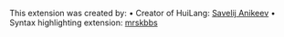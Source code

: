 This extension was created by:
• Creator of HuiLang: [Savelij Anikeev](https://github.com/Savelij-Anikeev)
• Syntax highlighting extension: [mrskbbs](https://github.com/mrskbbs)